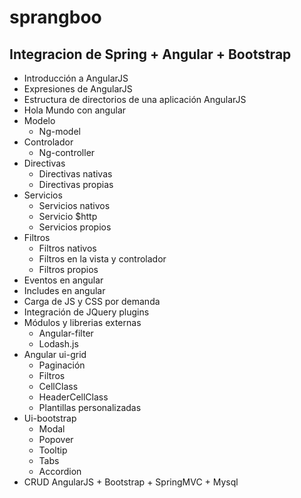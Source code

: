 # sprangboo
## Integracion de Spring + Angular + Bootstrap

* Introducción a AngularJS
* Expresiones de AngularJS
* Estructura de directorios de una aplicación AngularJS
* Hola Mundo con angular
* Modelo
  * Ng-model
* Controlador
  * Ng-controller
* Directivas
  * Directivas nativas
  * Directivas propias
* Servicios
  * Servicios nativos
  * Servicio $http
  * Servicios propios
* Filtros
  * Filtros nativos
  * Filtros en la vista y controlador
  * Filtros propios
* Eventos en angular
* Includes en angular
* Carga de JS y CSS por demanda
* Integración de JQuery plugins
* Módulos y librerias externas
  * Angular-filter
  * Lodash.js
* Angular ui-grid
  * Paginación
  * Filtros
  * CellClass
  * HeaderCellClass
  * Plantillas personalizadas
* Ui-bootstrap
  * Modal
  * Popover
  * Tooltip
  * Tabs
  * Accordion
* CRUD AngularJS + Bootstrap + SpringMVC + Mysql
